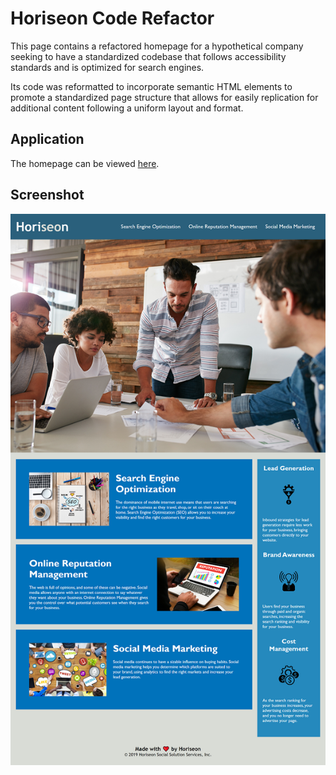 # Horiseon Code Refactor
This page contains a refactored homepage for a hypothetical company seeking to have a standardized codebase that follows accessibility standards and is optimized for search engines.

Its code was reformatted to incorporate semantic HTML elements to promote a standardized page structure that allows for easily replication for additional content following a uniform layout and format.

## Application
The homepage can be viewed [here](https://chocochip287.github.io/horiseon-code-refactor/).

## Screenshot
![Homepage screenshot](./screenshot.png)